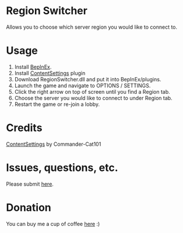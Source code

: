 # Region Switcher

Allows you to choose which server region you would like to connect to.

# Usage

1. Install [BepInEx](https://github.com/BepInEx/BepInEx).
2. Install [ContentSettings](https://github.com/Commander-Cat101/ContentSettings) plugin
3. Download RegionSwitcher.dll and put it into BepInEx/plugins.
4. Launch the game and navigate to OPTIONS / SETTINGS.
5. Click the right arrow on top of screen until you find a Region tab.
6. Choose the server you would like to connect to under Region tab.
7. Restart the game or re-join a lobby.

# Credits

[ContentSettings](https://github.com/Commander-Cat101/ContentSettings) by Commander-Cat101

# Issues, questions, etc.
Please submit [here](https://github.com/ShingekiNoRex/CW-RegionSwitcher/issues).

# Donation
You can buy me a cup of coffee [here](https://ko-fi.com/shingekinorex) :)